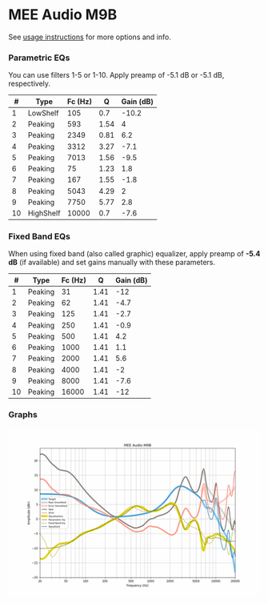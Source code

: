 # MEE Audio M9B
See [usage instructions](https://github.com/jaakkopasanen/AutoEq#usage) for more options and info.

### Parametric EQs
You can use filters 1-5 or 1-10. Apply preamp of -5.1 dB or -5.1 dB, respectively.

|   # | Type      |   Fc (Hz) |    Q |   Gain (dB) |
|-----|-----------|-----------|------|-------------|
|   1 | LowShelf  |       105 | 0.7  |       -10.2 |
|   2 | Peaking   |       593 | 1.54 |         4   |
|   3 | Peaking   |      2349 | 0.81 |         6.2 |
|   4 | Peaking   |      3312 | 3.27 |        -7.1 |
|   5 | Peaking   |      7013 | 1.56 |        -9.5 |
|   6 | Peaking   |        75 | 1.23 |         1.8 |
|   7 | Peaking   |       167 | 1.55 |        -1.8 |
|   8 | Peaking   |      5043 | 4.29 |         2   |
|   9 | Peaking   |      7750 | 5.77 |         2.8 |
|  10 | HighShelf |     10000 | 0.7  |        -7.6 |

### Fixed Band EQs
When using fixed band (also called graphic) equalizer, apply preamp of **-5.4 dB** (if available) and set gains manually with these parameters.

|   # | Type    |   Fc (Hz) |    Q |   Gain (dB) |
|-----|---------|-----------|------|-------------|
|   1 | Peaking |        31 | 1.41 |       -12   |
|   2 | Peaking |        62 | 1.41 |        -4.7 |
|   3 | Peaking |       125 | 1.41 |        -2.7 |
|   4 | Peaking |       250 | 1.41 |        -0.9 |
|   5 | Peaking |       500 | 1.41 |         4.2 |
|   6 | Peaking |      1000 | 1.41 |         1.1 |
|   7 | Peaking |      2000 | 1.41 |         5.6 |
|   8 | Peaking |      4000 | 1.41 |        -2   |
|   9 | Peaking |      8000 | 1.41 |        -7.6 |
|  10 | Peaking |     16000 | 1.41 |       -12   |

### Graphs
![](./MEE%20Audio%20M9B.png)
